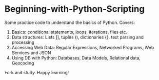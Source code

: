 # Beginning-with-Python-Scripting

Some practice code to understand the basics of Python.
Covers:

1. Basics: conditional statements, loops, iterations, files etc.
2. Data structures: Lists [], tuples (), dictionaries {}, text parsing and processing
3. Accessing Web Data: Regular Expressions, Networked Programs, Web Services and JSON
4. Using DB with Python: Databases, Data Models, Relational data, Geocoding

Fork and study. Happy learning!
